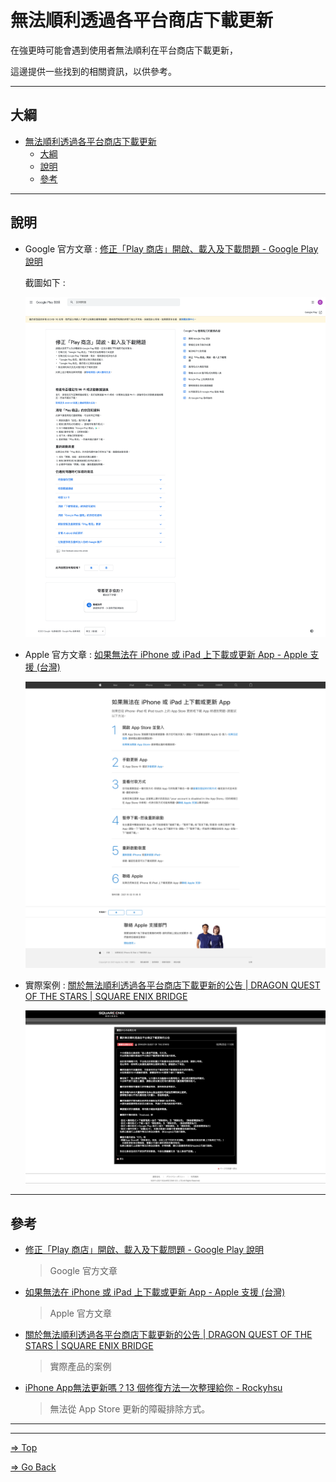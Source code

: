 # 無法順利透過各平台商店下載更新

在強更時可能會遇到使用者無法順利在平台商店下載更新，

這邊提供一些找到的相關資訊，以供參考。

---

## 大綱

- [無法順利透過各平台商店下載更新](#無法順利透過各平台商店下載更新)
  - [大綱](#大綱)
  - [說明](#說明)
  - [參考](#參考)

---

## 說明

- Google 官方文章 : [修正「Play 商店」開啟、載入及下載問題 - Google Play 說明]

  截圖如下 :

  ![PlayStore](./pics/Android_PlayStore_Note_Unable_To_Download.png)

- Apple 官方文章 : [如果無法在 iPhone 或 iPad 上下載或更新 App - Apple 支援 (台灣)]

  ![AppStore](./pics/iOS_AppStore_Note_Unable_To_Download.png)

- 實際案例 : [關於無法順利透過各平台商店下載更新的公告 | DRAGON QUEST OF THE STARS | SQUARE ENIX BRIDGE]

  ![SQUARE_ENIX](./pics/SquareEnix_Note_Unable_To_Download_Update_Info.png)

---

## 參考

- [修正「Play 商店」開啟、載入及下載問題 - Google Play 說明]

  > Google 官方文章

- [如果無法在 iPhone 或 iPad 上下載或更新 App - Apple 支援 (台灣)]

  > Apple 官方文章

- [關於無法順利透過各平台商店下載更新的公告 | DRAGON QUEST OF THE STARS | SQUARE ENIX BRIDGE]

  > 實際產品的案例

- [iPhone App無法更新嗎？13 個修復方法一次整理給你 - Rockyhsu]

  > 無法從 App Store 更新的障礙排除方式。

---

<!-- 連結設定 -->

[修正「Play 商店」開啟、載入及下載問題 - Google Play 說明]: https://support.google.com/googleplay/answer/7513003?hl=zh-HK

[如果無法在 iPhone 或 iPad 上下載或更新 App - Apple 支援 (台灣)]: https://support.apple.com/zh-tw/HT207165

[關於無法順利透過各平台商店下載更新的公告 | DRAGON QUEST OF THE STARS | SQUARE ENIX BRIDGE]: https://cache.sqex-bridge.jp/guest/information/62231

[iPhone App無法更新嗎？13 個修復方法一次整理給你 - Rockyhsu]: https://www.rockyhsu.com/iphone-cant-update-apps/

---

[=> Top](#無法順利透過各平台商店下載更新)

[=> Go Back](../README.md)
